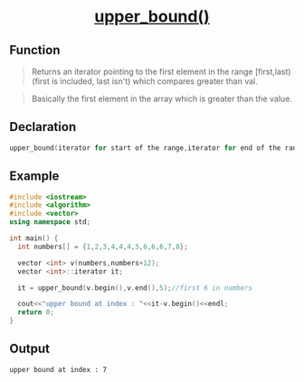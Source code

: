 <h1 align="center"><a href="#"> upper_bound() </a></h1>


## Function

>Returns an iterator pointing to the first element in the range [first,last)(first is included, last isn't) which compares greater than val.


>Basically the first element in the array which is greater than the value.

## Declaration

```cpp
upper_bound(iterator for start of the range,iterator for end of the range which is not included in range,value);
```

## Example

```cpp
#include <iostream>
#include <algorithm>
#include <vector>
using namespace std;

int main() {
  int numbers[] = {1,2,3,4,4,4,5,6,6,6,7,8};

  vector <int> v(numbers,numbers+12);
  vector <int>::iterator it;

  it = upper_bound(v.begin(),v.end(),5);//first 6 in numbers

  cout<<"upper bound at index : "<<it-v.begin()<<endl;
  return 0;
}
```

## Output

```
upper bound at index : 7
```
